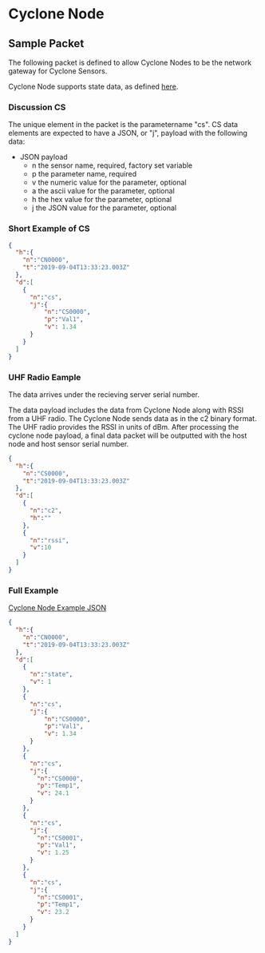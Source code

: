 # Cyclone Node

## Sample Packet

The following packet is defined to allow Cyclone Nodes to be the network gateway for Cyclone Sensors.

Cyclone Node supports state data, as defined [here](https://github.com/RadioBro/ICD/tree/master/examples/state).

### Discussion CS

The unique element in the packet is the parametername "cs". CS data elements are expected to have a JSON, or "j", payload with the following data:

* JSON payload
  + n the sensor name, required, factory set variable
  + p the parameter name, required
  + v the numeric value for the parameter, optional
  + a the ascii value for the parameter, optional
  + h the hex value for the parameter, optional
  + j the JSON value for the parameter, optional

### Short Example of CS

```json
{
  "h":{
    "n":"CN0000",
    "t":"2019-09-04T13:33:23.003Z"
  },
  "d":[
    {
      "n":"cs",
      "j":{
          "n":"CS0000",
          "p":"Val1",
          "v": 1.34
      }
    }
  ]
}
```

### UHF Radio Eample

The data arrives under the recieving server serial number.

The data payload includes the data from Cyclone Node along with RSSI from a UHF radio. The Cyclone Node sends data as in the c2 binary format. The UHF radio provides the RSSI in units of dBm.  After processing the cyclone node payload, a final data packet will be outputted with the host node and host sensor serial number.

```json
{
  "h":{
    "n":"CS0000",
    "t":"2019-09-04T13:33:23.003Z"
  },
  "d":[
    {
      "n":"c2",
      "h":""
    },
    {
      "n":"rssi",
      "v":10
    }
  ]
}
```

### Full Example

[Cyclone Node Example JSON](https://github.com/RadioBro/ICD/blob/master/examples/cyclonenode/cyclonenodeexample.json)

```json
{
  "h":{
    "n":"CN0000",
    "t":"2019-09-04T13:33:23.003Z"
  },
  "d":[
    {
      "n":"state",
      "v": 1
    },
    {
      "n":"cs",
      "j":{
          "n":"CS0000",
          "p":"Val1",
          "v": 1.34
      }
    },
    {
      "n":"cs",
      "j":{
        "n":"CS0000",
        "p":"Temp1",
        "v": 24.1
      }
    },
    {
      "n":"cs",
      "j":{
        "n":"CS0001",
        "p":"Val1",
        "v": 1.25
      }
    },
    {
      "n":"cs",
      "j":{
        "n":"CS0001",
        "p":"Temp1",
        "v": 23.2
      }
    }
  ]
}
```
